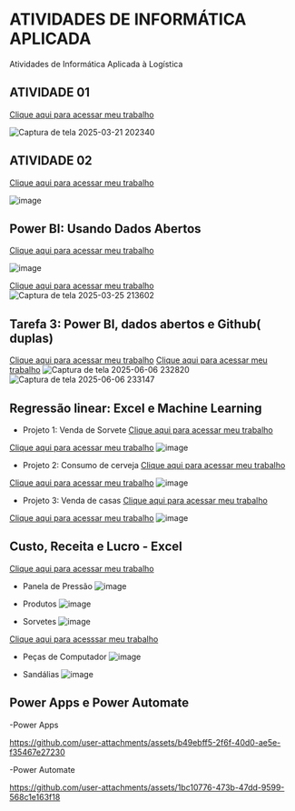 # ATIVIDADES DE INFORMÁTICA APLICADA
Atividades de Informática Aplicada à Logística
## ATIVIDADE 01
[Clique aqui para acessar meu trabalho](https://www.canva.com/design/DAGfsda_pds/I_vLEvwjObxcAmmvRj8x0g/view?utm_content=DAGfsda_pds&utm_campaign=designshare&utm_medium=link2&utm_source=uniquelinks&utlId=h1e599a5ef9#1)

![Captura de tela 2025-03-21 202340](https://github.com/user-attachments/assets/f2b13f4a-4ae2-40cf-88ce-3c616da5c6d2)

## ATIVIDADE 02
[Clique aqui para acessar meu trabalho](https://fatecspgov-my.sharepoint.com/:x:/r/personal/luany_paula_fatec_sp_gov_br/_layouts/15/Doc2.aspx?action=edit&sourcedoc=%7Bd3890188-3f0e-46fe-bf24-084a1b84a0bb%7D&wdOrigin=TEAMS-WEB.teamsSdk_ns.rwc&wdExp=TEAMS-TREATMENT&wdhostclicktime=1742599557876&web=1)

![image](https://github.com/user-attachments/assets/c5bab896-7933-46f2-ad98-bcb3b35a2235)

## Power BI: Usando Dados Abertos
[Clique aqui para acessar meu trabalho](https://fatecspgov.sharepoint.com/:x:/r/sites/Section_INF047.A994.N.074.146.20251/_layouts/15/Doc2.aspx?action=edit&sourcedoc=%7B17eb99ee-89ce-448d-b521-6ffb1d9a39b6%7D&wdOrigin=TEAMS-WEB.teamsSdk_ns.rwc&wdExp=TEAMS-TREATMENT&wdhostclicktime=1744331580256&web=1)

![image](https://github.com/user-attachments/assets/4b7abbc1-9a2d-456f-8f5f-d5c2f2460cf8)

[Clique aqui para acessar meu trabalho](https://app.powerbi.com/groups/ca233d33-7521-4e67-a9ef-8376b6a471d3/reports/65927726-72eb-43c1-a2d8-00dfe30a87d1/8f45ba539b8bdd2d8851?language=pt-BR&disableBranding=1&experience=power-bi)
![Captura de tela 2025-03-25 213602](https://github.com/user-attachments/assets/73c7405e-90f6-4574-87b3-580a50bcd340)

## Tarefa 3: Power BI, dados abertos e Github( duplas)
[Clique aqui para acessar meu trabalho](https://fatecspgov-my.sharepoint.com/:x:/r/personal/luany_paula_fatec_sp_gov_br/_layouts/15/Doc2.aspx?action=edit&sourcedoc=%7B779dfaaf-d763-4442-a80f-15130fac0b59%7D&wdOrigin=TEAMS-MAGLEV.teamsSdk_ns.rwc&wdExp=TEAMS-TREATMENT&wdhostclicktime=1749263245999&web=1)
[Clique aqui para acessar meu trabalho](https://fatecspgov-my.sharepoint.com/:u:/r/personal/luany_paula_fatec_sp_gov_br/Documents/Acidentes%20Rio-SP.pbix?csf=1&web=1&e=ZmvG8j)
![Captura de tela 2025-06-06 232820](https://github.com/user-attachments/assets/4dd406fc-7e68-46e5-98b2-396e986dec4d)
![Captura de tela 2025-06-06 233147](https://github.com/user-attachments/assets/8604bce3-823c-4e7b-809d-8ece900657cd)

## Regressão linear: Excel e Machine Learning
- Projeto 1: Venda de Sorvete
[Clique aqui para acessar meu trabalho](https://fatecspgov-my.sharepoint.com/:x:/g/personal/luany_paula_fatec_sp_gov_br/EReYilVKv_NBkBe-CwweEbQB982XjrQ3Q1ckEn0WG-u6Sw?email=luany.paula%40fatec.sp.gov.br&e=uWjfbr)

[Clique aqui para acessar meu trabalho](https://colab.research.google.com/drive/1trYXBzWxtIOmFyMOPUBFcGCYZA7FSTAT?usp=sharing)
![image](https://github.com/user-attachments/assets/c3f3f8f7-6d24-4746-93a4-ab6f1f0b67e6)

- Projeto 2: Consumo de cerveja
[Clique aqui para acessar meu trabalho](https://fatecspgov-my.sharepoint.com/:x:/g/personal/luany_paula_fatec_sp_gov_br/EYVDA0W9l3FFruY6b1l1peUBMU5geU9jbmCo3EC_uxWjZg?email=luany.paula%40fatec.sp.gov.br&e=e9gkbA)

[Clique aqui para acessar meu trabalho](https://colab.research.google.com/drive/1JSmlDfexJhozUVFUAk5yp2rFm0TUoypi?usp=sharing)
![image](https://github.com/user-attachments/assets/12addfde-cbb6-4c48-b011-9f258e3276ef)

- Projeto 3: Venda de casas
[Clique aqui para acessar meu trabalho](https://fatecspgov-my.sharepoint.com/:x:/g/personal/luany_paula_fatec_sp_gov_br/EWKWvAtYKVxNhvhz6zufj4YB0vqRCkA_i0BopdjFoRTYGg?email=luany.paula%40fatec.sp.gov.br&e=pfccmv)

[Clique aqui para acessar meu trabalho](https://colab.research.google.com/drive/1dI6W976mDZxvHmVDSc1spNyd4nMrhLq0?usp=sharing)
![image](https://github.com/user-attachments/assets/55994272-231f-4a93-8ce4-1c21977f3899)

## Custo, Receita e Lucro - Excel
[Clique aqui para acessar meu trabalho](https://fatecspgov-my.sharepoint.com/:x:/r/personal/luany_paula_fatec_sp_gov_br/_layouts/15/Doc.aspx?sourcedoc=%7B749FECC5-66EE-4311-A74B-AA54AC6AD939%7D&file=Graf_K_panela_sorvetes_produtos.xlsx&action=default&mobileredirect=true&DefaultItemOpen=1)
- Panela de Pressão
![image](https://github.com/user-attachments/assets/b483cdcc-0daa-4374-b722-09aa8417485b)

- Produtos
![image](https://github.com/user-attachments/assets/ed3aed94-54e1-42dc-bb44-93ea8a6802f5)

- Sorvetes
![image](https://github.com/user-attachments/assets/22a16bc9-2cb5-4c4f-8a37-4dc6df4e9347)

[Clique aqui para acesssar meu trabalho](https://fatecspgov-my.sharepoint.com/:x:/r/personal/luany_paula_fatec_sp_gov_br/_layouts/15/Doc.aspx?sourcedoc=%7BE6839E0F-1F30-4D4F-A381-07C94B13C5A8%7D&file=Graf_K_sandalias_computador.xlsx&action=default&mobileredirect=true&DefaultItemOpen=1)
- Peças de Computador
![image](https://github.com/user-attachments/assets/e353de3c-5f45-4368-acdb-add6f7470be7)

- Sandálias
![image](https://github.com/user-attachments/assets/c2e021f0-d55b-48ac-ab89-068182191c6e)

## Power Apps e Power Automate
-Power Apps

https://github.com/user-attachments/assets/b49ebff5-2f6f-40d0-ae5e-f35467e27230

-Power Automate

https://github.com/user-attachments/assets/1bc10776-473b-47dd-9599-568c1e163f18
